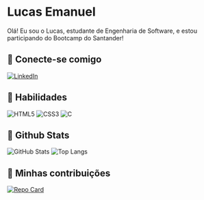 # Lucas Emanuel
Olá! Eu sou o Lucas, estudante de Engenharia de Software, e estou participando do Bootcamp do Santander!

## 📶 Conecte-se comigo
[![LinkedIn](https://img.shields.io/badge/LinkedIn-FFF?style=for-the-badge&logo=linkedin&logoColor=0E76A8)](https://www.linkedin.com/in/lucas-gonçalves-0b581921b/)
## 📝 Habilidades
![HTML5](https://img.shields.io/badge/HTML5-FFF?style=for-the-badge&logo=html5)
![CSS3](https://img.shields.io/badge/CSS3-FFF?style=for-the-badge&logo=css3&logoColor=264CE4)
![C](https://img.shields.io/badge/C-FFF?style=for-the-badge&logo=c)
## 🌟 Github Stats
![GitHub Stats](https://github-readme-stats.vercel.app/api?username=Lucas-G0&theme=transparent&bg_color=FFF&border_color=30A3DC&show_icons=true&icon_color=30A3DC&title_color=E94D5F&text_color=000)
![Top Langs](https://github-readme-stats-git-masterrstaa-rickstaa.vercel.app/api/top-langs/?username=Lucas-G0&bg_color=FFF&border_color=30A3DC&title_color=E94D5F&text_color=000)
## 🧭 Minhas contribuições
[![Repo Card](https://github-readme-stats.vercel.app/api/pin/?username=Lucas-G0&repo=dio-lab-open-source&bg_color=FFF&border_color=30A3DC&show_icons=true&icon_color=30A3DC&title_color=E94D5F&text_color=000)](https://github.com/Lucas-G0/dio-lab-open-source)
